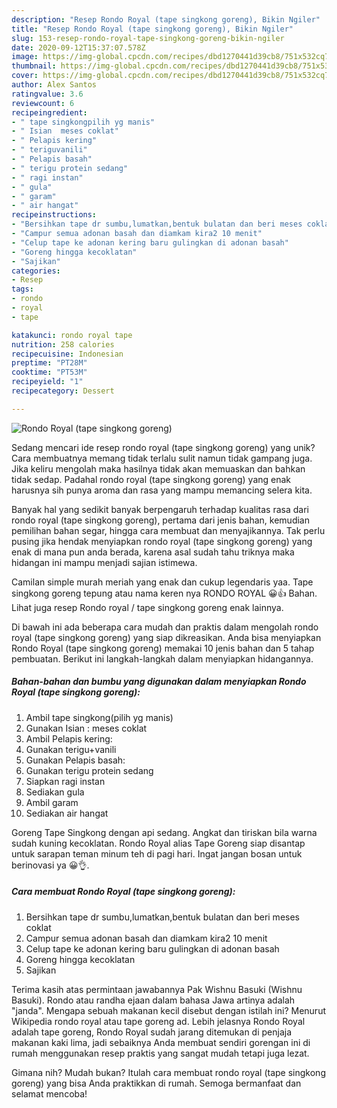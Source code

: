 ```yaml
---
description: "Resep Rondo Royal (tape singkong goreng), Bikin Ngiler"
title: "Resep Rondo Royal (tape singkong goreng), Bikin Ngiler"
slug: 153-resep-rondo-royal-tape-singkong-goreng-bikin-ngiler
date: 2020-09-12T15:37:07.578Z
image: https://img-global.cpcdn.com/recipes/dbd1270441d39cb8/751x532cq70/rondo-royal-tape-singkong-goreng-foto-resep-utama.jpg
thumbnail: https://img-global.cpcdn.com/recipes/dbd1270441d39cb8/751x532cq70/rondo-royal-tape-singkong-goreng-foto-resep-utama.jpg
cover: https://img-global.cpcdn.com/recipes/dbd1270441d39cb8/751x532cq70/rondo-royal-tape-singkong-goreng-foto-resep-utama.jpg
author: Alex Santos
ratingvalue: 3.6
reviewcount: 6
recipeingredient:
- " tape singkongpilih yg manis"
- " Isian  meses coklat"
- " Pelapis kering"
- " teriguvanili"
- " Pelapis basah"
- " terigu protein sedang"
- " ragi instan"
- " gula"
- " garam"
- " air hangat"
recipeinstructions:
- "Bersihkan tape dr sumbu,lumatkan,bentuk bulatan dan beri meses coklat"
- "Campur semua adonan basah dan diamkam kira2 10 menit"
- "Celup tape ke adonan kering baru gulingkan di adonan basah"
- "Goreng hingga kecoklatan"
- "Sajikan"
categories:
- Resep
tags:
- rondo
- royal
- tape

katakunci: rondo royal tape 
nutrition: 258 calories
recipecuisine: Indonesian
preptime: "PT28M"
cooktime: "PT53M"
recipeyield: "1"
recipecategory: Dessert

---
```



![Rondo Royal (tape singkong goreng)](https://img-global.cpcdn.com/recipes/dbd1270441d39cb8/751x532cq70/rondo-royal-tape-singkong-goreng-foto-resep-utama.jpg)

Sedang mencari ide resep rondo royal (tape singkong goreng) yang unik? Cara membuatnya memang tidak terlalu sulit namun tidak gampang juga. Jika keliru mengolah maka hasilnya tidak akan memuaskan dan bahkan tidak sedap. Padahal rondo royal (tape singkong goreng) yang enak harusnya sih punya aroma dan rasa yang mampu memancing selera kita.

Banyak hal yang sedikit banyak berpengaruh terhadap kualitas rasa dari rondo royal (tape singkong goreng), pertama dari jenis bahan, kemudian pemilihan bahan segar, hingga cara membuat dan menyajikannya. Tak perlu pusing jika hendak menyiapkan rondo royal (tape singkong goreng) yang enak di mana pun anda berada, karena asal sudah tahu triknya maka hidangan ini mampu menjadi sajian istimewa.

Camilan simple murah meriah yang enak dan cukup legendaris yaa. Tape singkong goreng tepung atau nama keren nya RONDO ROYAL 😀👍 Bahan. Lihat juga resep Rondo royal / tape singkong goreng enak lainnya.


Di bawah ini ada beberapa cara mudah dan praktis dalam mengolah rondo royal (tape singkong goreng) yang siap dikreasikan. Anda bisa menyiapkan Rondo Royal (tape singkong goreng) memakai 10 jenis bahan dan 5 tahap pembuatan. Berikut ini langkah-langkah dalam menyiapkan hidangannya.

<!--inarticleads1-->

##### Bahan-bahan dan bumbu yang digunakan dalam menyiapkan Rondo Royal (tape singkong goreng):

1. Ambil  tape singkong(pilih yg manis)
1. Gunakan  Isian : meses coklat
1. Ambil  Pelapis kering:
1. Gunakan  terigu+vanili
1. Gunakan  Pelapis basah:
1. Gunakan  terigu protein sedang
1. Siapkan  ragi instan
1. Sediakan  gula
1. Ambil  garam
1. Sediakan  air hangat


Goreng Tape Singkong dengan api sedang. Angkat dan tiriskan bila warna sudah kuning kecoklatan. Rondo Royal alias Tape Goreng siap disantap untuk sarapan teman minum teh di pagi hari. Ingat jangan bosan untuk berinovasi ya 😀👌. 

<!--inarticleads2-->

##### Cara membuat Rondo Royal (tape singkong goreng):

1. Bersihkan tape dr sumbu,lumatkan,bentuk bulatan dan beri meses coklat
1. Campur semua adonan basah dan diamkam kira2 10 menit
1. Celup tape ke adonan kering baru gulingkan di adonan basah
1. Goreng hingga kecoklatan
1. Sajikan


Terima kasih atas permintaan jawabannya Pak Wishnu Basuki (Wishnu Basuki). Rondo atau randha ejaan dalam bahasa Jawa artinya adalah &#34;janda&#34;. Mengapa sebuah makanan kecil disebut dengan istilah ini? Menurut Wikipedia rondo royal atau tape goreng ad. Lebih jelasnya Rondo Royal adalah tape goreng, Rondo Royal sudah jarang ditemukan di penjaja makanan kaki lima, jadi sebaiknya Anda membuat sendiri gorengan ini di rumah menggunakan resep praktis yang sangat mudah tetapi juga lezat. 

Gimana nih? Mudah bukan? Itulah cara membuat rondo royal (tape singkong goreng) yang bisa Anda praktikkan di rumah. Semoga bermanfaat dan selamat mencoba!
